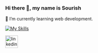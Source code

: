 ### Hi there 👋, my name is Sourish

🌱 I’m currently learning web development.

[![My Skills](https://skillicons.dev/icons?i=js,html,css,wasm)](https://skillicons.dev)

[<img src='https://cdn.jsdelivr.net/npm/simple-icons@3.0.1/icons/linkedin.svg' alt='linkedin' height='40'>](https://www.linkedin.com/in/https://www.linkedin.com/in/sourish-bhattacharyya-699486135//)  

